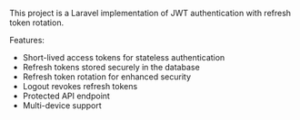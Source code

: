 This project is a Laravel implementation of JWT authentication with refresh token rotation.

Features:
- Short-lived access tokens for stateless authentication
- Refresh tokens stored securely in the database
- Refresh token rotation for enhanced security
- Logout revokes refresh tokens
- Protected API endpoint
- Multi-device support
